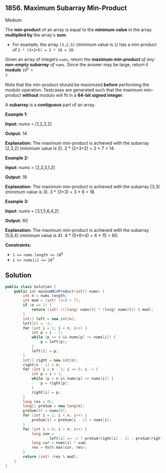 ## 1856\. Maximum Subarray Min-Product

Medium

The **min-product** of an array is equal to the **minimum value** in the array **multiplied by** the array's **sum**.

*   For example, the array `[3,2,5]` (minimum value is `2`) has a min-product of `2 * (3+2+5) = 2 * 10 = 20`.

Given an array of integers `nums`, return _the **maximum min-product** of any **non-empty subarray** of_ `nums`. Since the answer may be large, return it **modulo** <code>10<sup>9</sup> + 7</code>.

Note that the min-product should be maximized **before** performing the modulo operation. Testcases are generated such that the maximum min-product **without** modulo will fit in a **64-bit signed integer**.

A **subarray** is a **contiguous** part of an array.

**Example 1:**

**Input:** nums = [1,2,3,2]

**Output:** 14

**Explanation:** The maximum min-product is achieved with the subarray [2,3,2] (minimum value is 2). 2 \* (2+3+2) = 2 \* 7 = 14.

**Example 2:**

**Input:** nums = [2,3,3,1,2]

**Output:** 18

**Explanation:** The maximum min-product is achieved with the subarray [3,3] (minimum value is 3). 3 \* (3+3) = 3 \* 6 = 18.

**Example 3:**

**Input:** nums = [3,1,5,6,4,2]

**Output:** 60

**Explanation:** The maximum min-product is achieved with the subarray [5,6,4] (minimum value is 4). 4 \* (5+6+4) = 4 \* 15 = 60.

**Constraints:**

*   <code>1 <= nums.length <= 10<sup>5</sup></code>
*   <code>1 <= nums[i] <= 10<sup>7</sup></code>

## Solution

```java
public class Solution {
    public int maxSumMinProduct(int[] nums) {
        int n = nums.length;
        int mod = (int) (1e9 + 7);
        if (n == 1) {
            return (int) (((long) nums[0] * (long) nums[0]) % mod);
        }
        int[] left = new int[n];
        left[0] = -1;
        for (int i = 1; i < n; i++) {
            int p = i - 1;
            while (p >= 0 && nums[p] >= nums[i]) {
                p = left[p];
            }
            left[i] = p;
        }
        int[] right = new int[n];
        right[n - 1] = n;
        for (int i = n - 2; i >= 0; i--) {
            int p = i + 1;
            while (p < n && nums[p] >= nums[i]) {
                p = right[p];
            }
            right[i] = p;
        }
        long res = 0L;
        long[] preSum = new long[n];
        preSum[0] = nums[0];
        for (int i = 1; i < n; i++) {
            preSum[i] = preSum[i - 1] + nums[i];
        }
        for (int i = 0; i < n; i++) {
            long sum =
                    left[i] == -1 ? preSum[right[i] - 1] : preSum[right[i] - 1] - preSum[left[i]];
            long cur = nums[i] * sum;
            res = Math.max(cur, res);
        }
        return (int) (res % mod);
    }
}
```